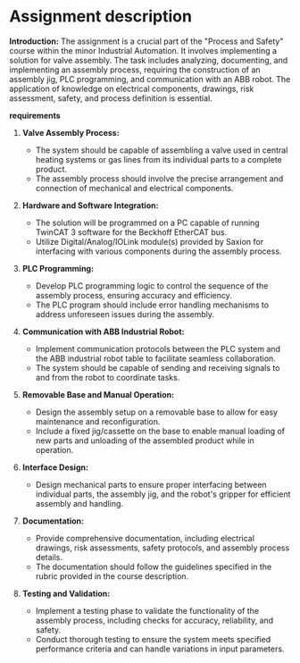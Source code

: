# Assignment description
 
 **Introduction:**
   The assignment is a crucial part of the "Process and Safety" course within the minor Industrial Automation. It involves implementing a solution for valve assembly. The task includes analyzing, documenting, and implementing an assembly process, requiring the construction of an assembly jig, PLC programming, and communication with an ABB robot. The application of knowledge on electrical components, drawings, risk assessment, safety, and process definition is essential.

 **requirements** 
 
1. **Valve Assembly Process:**
   - The system should be capable of assembling a valve used in central heating systems or gas lines from its individual parts to a complete product.
   - The assembly process should involve the precise arrangement and connection of mechanical and electrical components.

2. **Hardware and Software Integration:**
   - The solution will be programmed on a PC capable of running TwinCAT 3 software for the Beckhoff EtherCAT bus.
   - Utilize Digital/Analog/IOLink module(s) provided by Saxion for interfacing with various components during the assembly process.

3. **PLC Programming:**
   - Develop PLC programming logic to control the sequence of the assembly process, ensuring accuracy and efficiency.
   - The PLC program should include error handling mechanisms to address unforeseen issues during the assembly.

4. **Communication with ABB Industrial Robot:**
   - Implement communication protocols between the PLC system and the ABB industrial robot table to facilitate seamless collaboration.
   - The system should be capable of sending and receiving signals to and from the robot to coordinate tasks.

5. **Removable Base and Manual Operation:**
   - Design the assembly setup on a removable base to allow for easy maintenance and reconfiguration.
   - Include a fixed jig/cassette on the base to enable manual loading of new parts and unloading of the assembled product while in operation.

6. **Interface Design:**
   - Design mechanical parts to ensure proper interfacing between individual parts, the assembly jig, and the robot's gripper for efficient assembly and handling.

7. **Documentation:**
   - Provide comprehensive documentation, including electrical drawings, risk assessments, safety protocols, and assembly process details.
   - The documentation should follow the guidelines specified in the rubric provided in the course description.

8. **Testing and Validation:**
   - Implement a testing phase to validate the functionality of the assembly process, including checks for accuracy, reliability, and safety.
   - Conduct thorough testing to ensure the system meets specified performance criteria and can handle variations in input parameters.




